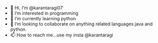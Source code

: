 - 👋 Hi, I’m @karantaragi07
- 👀 I’m interested in programming
- 🌱 I’m currently learning python
- 💞️ I’m looking to collaborate on anything related languages java and python.
- 📫 How to reach me...use my insta @karantaragi

<!---
karantaragi07/karantaragi07 is a ✨ special ✨ repository because its `README.md` (this file) appears on your GitHub profile.
You can click the Preview link to take a look at your changes.
--->

